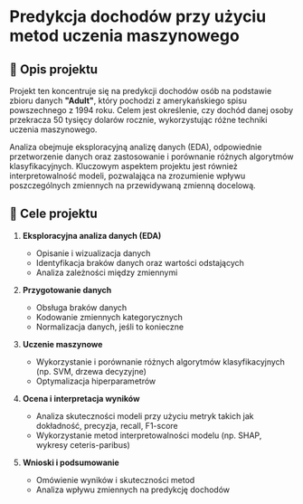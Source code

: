 # Predykcja dochodów przy użyciu metod uczenia maszynowego

## 📌 Opis projektu

Projekt ten koncentruje się na predykcji dochodów osób na podstawie zbioru danych **"Adult"**, który pochodzi z amerykańskiego spisu powszechnego z 1994 roku. Celem jest określenie, czy dochód danej osoby przekracza 50 tysięcy dolarów rocznie, wykorzystując różne techniki uczenia maszynowego.  

Analiza obejmuje eksploracyjną analizę danych (EDA), odpowiednie przetworzenie danych oraz zastosowanie i porównanie różnych algorytmów klasyfikacyjnych. Kluczowym aspektem projektu jest również interpretowalność modeli, pozwalająca na zrozumienie wpływu poszczególnych zmiennych na przewidywaną zmienną docelową.  

## 🎯 Cele projektu

1. **Eksploracyjna analiza danych (EDA)**  
   - Opisanie i wizualizacja danych  
   - Identyfikacja braków danych oraz wartości odstających  
   - Analiza zależności między zmiennymi  

2. **Przygotowanie danych**  
   - Obsługa braków danych  
   - Kodowanie zmiennych kategorycznych  
   - Normalizacja danych, jeśli to konieczne  

3. **Uczenie maszynowe**  
   - Wykorzystanie i porównanie różnych algorytmów klasyfikacyjnych (np. SVM, drzewa decyzyjne)  
   - Optymalizacja hiperparametrów  

4. **Ocena i interpretacja wyników**  
   - Analiza skuteczności modeli przy użyciu metryk takich jak dokładność, precyzja, recall, F1-score  
   - Wykorzystanie metod interpretowalności modelu (np. SHAP, wykresy ceteris-paribus)  

5. **Wnioski i podsumowanie**  
   - Omówienie wyników i skuteczności metod  
   - Analiza wpływu zmiennych na predykcję dochodów  
